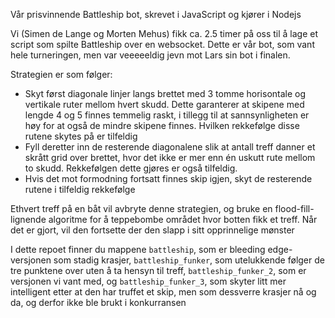 Vår prisvinnende Battleship bot, skrevet i JavaScript og kjører i Nodejs

Vi (Simen de Lange og Morten Mehus) fikk ca. 2.5 timer på oss til å lage et script som spilte Battleship over en websocket. Dette er vår bot, som vant hele turneringen, men var veeeeeldig jevn mot Lars sin bot i finalen.

Strategien er som følger:
* Skyt først diagonale linjer langs brettet med 3 tomme horisontale og vertikale ruter mellom hvert skudd. Dette garanterer at skipene med lengde 4 og 5 finnes temmelig raskt, i tillegg til at sannsynligheten er høy for at også de mindre skipene finnes. Hvilken rekkefølge disse rutene skytes på er tilfeldig
* Fyll deretter inn de resterende diagonalene slik at antall treff danner et skrått grid over brettet, hvor det ikke er mer enn én uskutt rute mellom to skudd. Rekkefølgen dette gjøres er også tilfeldig.
* Hvis det mot formodning fortsatt finnes skip igjen, skyt de resterende rutene i tilfeldig rekkefølge

Ethvert treff på en båt vil avbryte denne strategien, og bruke en flood-fill-lignende algoritme for å teppebombe området hvor botten fikk et treff. Når det er gjort, vil den fortsette der den slapp i sitt opprinnelige mønster


I dette repoet finner du mappene `battleship`, som er bleeding edge-versjonen som stadig krasjer, `battleship_funker`, som utelukkende følger de tre punktene over uten å ta hensyn til treff, `battleship_funker_2`, som er versjonen vi vant med, og `battleship_funker_3`, som skyter litt mer intelligent etter at den har truffet et skip, men som dessverre krasjer nå og da, og derfor ikke ble brukt i konkurransen
